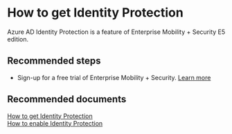<properties
    pageTitle="How to get Identity Protection"
    description="How to get Identity Protection"
    service="microsoft.aad"
    resource="Microsoft_AAD_ProtectionCenter"
    authors="jcardena"
    displayOrder="1"
    selfHelpType="resource"
    supportTopicIds=""
    resourceTags=""
    productPesIds=""
    cloudEnvironments="public"
/>

# How to get Identity Protection

Azure AD Identity Protection is a feature of Enterprise Mobility + Security E5 edition.

## **Recommended steps**

* Sign-up for a free trial of Enterprise Mobility + Security. [Learn more](https://www.microsoft.com/cloud-platform/enterprise-mobility-security-trial)

## **Recommended documents**
[How to get Identity Protection](https://www.microsoft.com/cloud-platform/enterprise-mobility-security-trial) <br>
[How to enable Identity Protection](https://docs.microsoft.com/azure/active-directory/active-directory-identityprotection-enable)
